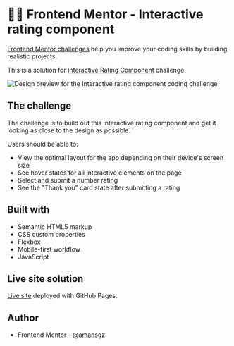 # 👩‍💻 Frontend Mentor - Interactive rating component

[Frontend Mentor challenges](https://www.frontendmentor.io/) help you improve your coding skills by building realistic projects.

This is a solution for [Interactive Rating Component](https://www.frontendmentor.io/challenges/interactive-rating-component-koxpeBUmI) challenge.

![Design preview for the Interactive rating component coding challenge](https://github.com/amansgz/css-interactive-rating-component/assets/133540994/c6417d36-7805-426a-a527-dba23af7ad0b)



## The challenge

The challenge is to build out this interactive rating component and get it looking as close to the design as possible.

Users should be able to:

- View the optimal layout for the app depending on their device's screen size
- See hover states for all interactive elements on the page
- Select and submit a number rating
- See the "Thank you" card state after submitting a rating


## Built with

- Semantic HTML5 markup
- CSS custom properties
- Flexbox
- Mobile-first workflow
- JavaScript

## Live site solution

[Live site](https://amansgz.github.io/css-interactive-rating-component/) deployed with GitHub Pages.

## Author

- Frontend Mentor - [@amansgz](https://www.frontendmentor.io/profile/amansgz)